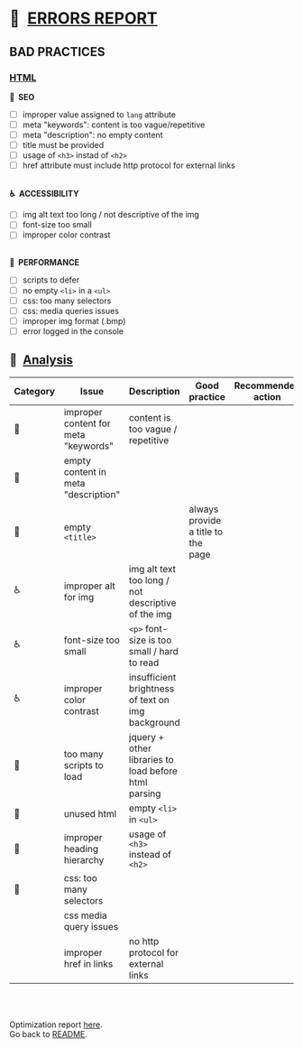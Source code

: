 # :memo:&nbsp; <ins>ERRORS REPORT</ins>

## BAD PRACTICES

### <ins>HTML</ins>

**:mag_right:&nbsp; SEO**

- [ ] improper value assigned to `lang` attribute
- [ ] meta "keywords": content is too vague/repetitive
- [ ] meta "description": no empty content
- [ ] title must be provided
- [ ] usage of `<h3>` instad of `<h2>`
- [ ] href attribute must include http protocol for external links
      <br></br>

**:wheelchair:&nbsp; ACCESSIBILITY**

- [ ] img alt text too long / not descriptive of the img
- [ ] font-size too small
- [ ] improper color contrast
      <br></br>

**:rocket:&nbsp; PERFORMANCE**

- [ ] scripts to defer
- [ ] no empty `<li>` in a `<ul>`
- [ ] css: too many selectors
- [ ] css: media queries issues
- [ ] improper img format (.bmp)
- [ ] error logged in the console

## :ledger:&nbsp; <ins>Analysis</ins>

| Category     | Issue                                | Description                                          | Good practice                      | Recommended action |
| ------------ | ------------------------------------ | ---------------------------------------------------- | ---------------------------------- | ------------------ |
| :mag_right:  | improper content for meta "keywords" | content is too vague / repetitive                    |
| :mag_right:  | empty content in meta "description"  |
| :mag_right:  | empty `<title>`                      |                                                      | always provide a title to the page |
| :wheelchair: | improper alt for img                 | img alt text too long / not descriptive of the img   |
| :wheelchair: | font-size too small                  | `<p>` font-size is too small / hard to read          |
| :wheelchair: | improper color contrast              | insufficient brightness of text on img background    |
| :rocket:     | too many scripts to load             | jquery + other libraries to load before html parsing |
| :rocket:     | unused html                          | empty `<li>` in `<ul>`                               |
| :rocket:     | improper heading hierarchy           | usage of `<h3>` instead of `<h2>`                    |
| :rocket:     | css: too many selectors              |
|              | css media query issues               |
|              | improper href in links               | no http protocol for external links                  |

<br></br>

Optimization report [here](OPTIMIZATION-REPORT.md).  
Go back to [README](../README.md).

